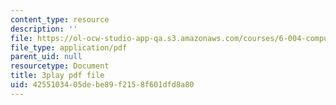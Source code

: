 ```yaml
---
content_type: resource
description: ''
file: https://ol-ocw-studio-app-qa.s3.amazonaws.com/courses/6-004-computation-structures-spring-2017/4255103405debe89f2158f601dfd8a80_EnmOjVUSfdY.pdf
file_type: application/pdf
parent_uid: null
resourcetype: Document
title: 3play pdf file
uid: 42551034-05de-be89-f215-8f601dfd8a80
---
```

